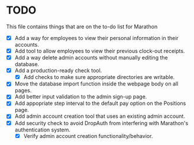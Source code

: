 # TODO
This file contains things that are on the to-do list for Marathon

- [x] Add a way for employees to view their personal information in their accounts.
- [x] Add tool to allow employees to view their previous clock-out receipts.
- [X] Add a way delete admin accounts without manually editing the database.
- [X] Add a production-ready check tool.
    - [X] Add checks to make sure appropriate directories are writable.
- [X] Move the database import function inside the webpage body on all pages.
- [X] Add better input validation to the admin sign-up page.
- [X] Add appopriate step interval to the default pay option on the Positions page.
- [X] Add admin account creation tool that uses an existing admin account.
- [X] Add security check to avoid DropAuth from interfering with Marathon's authentication system.
    - [X] Verify admin account creation functionality/behavior.
